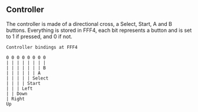 ## Controller

The controller is made of a directional cross, a Select, Start, A
and B buttons. Everything is stored in FFF4, each bit represents
a button and is set to 1 if pressed, and 0 if not.

    Controller bindings at FFF4
    
    0 0 0 0 0 0 0 0
    | | | | | | | |
    | | | | | | | B
    | | | | | | A
    | | | | | Select
    | | | | Start
    | | | Left
    | | Down
    | Right
    Up